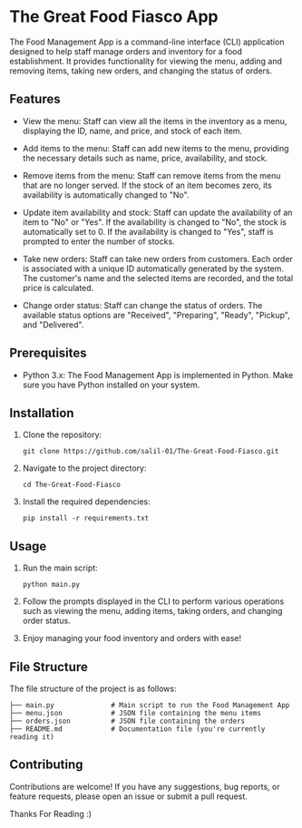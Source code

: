 
# The Great Food Fiasco App

The Food Management App is a command-line interface (CLI) application designed to help staff manage orders and inventory for a food establishment. It provides functionality for viewing the menu, adding and removing items, taking new orders, and changing the status of orders.

## Features

- View the menu: Staff can view all the items in the inventory as a menu, displaying the ID, name, and price, and stock of each item.

- Add items to the menu: Staff can add new items to the menu, providing the necessary details such as name, price, availability, and stock.

- Remove items from the menu: Staff can remove items from the menu that are no longer served. If the stock of an item becomes zero, its availability is automatically changed to "No".

- Update item availability and stock: Staff can update the availability of an item to "No" or "Yes". If the availability is changed to "No", the stock is automatically set to 0. If the availability is changed to "Yes", staff is prompted to enter the number of stocks.

- Take new orders: Staff can take new orders from customers. Each order is associated with a unique ID automatically generated by the system. The customer's name and the selected items are recorded, and the total price is calculated.

- Change order status: Staff can change the status of orders. The available status options are "Received", "Preparing", "Ready", "Pickup", and "Delivered".

## Prerequisites

- Python 3.x: The Food Management App is implemented in Python. Make sure you have Python installed on your system.

## Installation

1. Clone the repository:

   ```
   git clone https://github.com/salil-01/The-Great-Food-Fiasco.git
   ```

2. Navigate to the project directory:

   ```
   cd The-Great-Food-Fiasco
   ```

3. Install the required dependencies:

   ```
   pip install -r requirements.txt
   ```

## Usage

1. Run the main script:

   ```
   python main.py
   ```

2. Follow the prompts displayed in the CLI to perform various operations such as viewing the menu, adding items, taking orders, and changing order status.

3. Enjoy managing your food inventory and orders with ease!

## File Structure

The file structure of the project is as follows:

```
├── main.py              # Main script to run the Food Management App
├── menu.json            # JSON file containing the menu items
├── orders.json          # JSON file containing the orders
├── README.md            # Documentation file (you're currently reading it)
```

## Contributing

Contributions are welcome! If you have any suggestions, bug reports, or feature requests, please open an issue or submit a pull request.

Thanks For Reading :)
